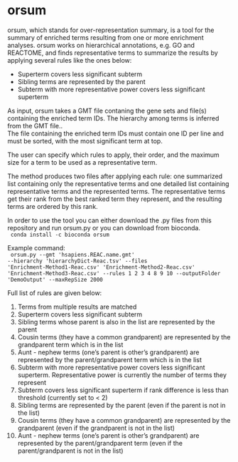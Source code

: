 # orsum
orsum, which stands for over-representation summary, is a tool for the summary of enriched terms resulting from one or more enrichment analyses. orsum works on hierarchical annotations, e.g. GO and REACTOME, and finds representative terms to summarize the results by applying several rules like the ones below:</br>

<ul>
<li>Superterm covers less significant subterm</li>
<li>Sibling terms are represented by the parent</li>
<li>Subterm with more representative power covers less significant superterm</li>
</ul>

As input, orsum takes a GMT file contaning the gene sets and file(s) containing the enriched term IDs.
The hierarchy among terms is inferred from the GMT file..</br>
The file containing the enriched term IDs must contain one ID per line and must be sorted, with the most significant term at top.</br>


The user can specify which rules to apply, their order, and the maximum size for a term to be used as a representative term.</br>

The method produces two files after applying each rule: one summarized list containing only the representative terms and one detailed list containing representative terms and the represented terms. The representative terms get their rank from the best ranked term they represent, and the resulting terms are ordered by this rank.</br>

In order to use the tool you can either download the .py files from this repository and run orsum.py or you can download from bioconda.</br>
<code>
conda install -c bioconda orsum
</code></br>

Example command:</br>
<code>
orsum.py --gmt 'hsapiens.REAC.name.gmt' --hierarchy 'hierarchyDict-Reac.tsv' --files 'Enrichment-Method1-Reac.csv' 'Enrichment-Method2-Reac.csv' 'Enrichment-Method3-Reac.csv' --rules 1 2 3 4 8 9 10 --outputFolder 'DemoOutput' --maxRepSize 2000
</code></br>

Full list of rules are given below:
<ol>
<li>Terms from multiple results are matched</li>
<li>Superterm covers less significant subterm</li>
<li>Sibling terms whose parent is also in the list are represented by the parent</li>
<li>Cousin terms (they have a common grandparent) are represented by the grandparent term which is in the list</li>
<li>Aunt - nephew terms (one’s parent is other’s grandparent) are represented by the parent/grandparent term which is in the list</li>
<li>Subterm with more representative power covers less significant superterm. Representative power is currently the number of terms they represent</li>
<li>Subterm covers less significant superterm if rank difference is less than threshold (currently set to < 2)</li>
<li>Sibling terms are represented by the parent (even if the parent is not in the list)</li>
<li>Cousin terms (they have a common grandparent) are represented by the grandparent (even if the grandparent is not in the list)</li>
<li>Aunt - nephew terms (one’s parent is other’s grandparent) are represented by the parent/grandparent term (even if the parent/grandparent is not in the list)</li>
</ol>
</br>



